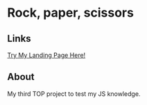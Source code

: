 # Rock, paper, scissors

## Links
[Try My Landing Page Here!](https://glavevy.github.io/rock-paper-scissors)

## About
My third TOP project to test my JS knowledge.